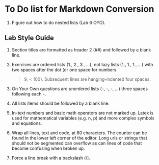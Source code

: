 To Do list for Markdown Conversion
==================================

1.  Figure out how to do nested lists (Lab 6 OYO).



## Lab Style Guide

1.  Section titles are formatted as header 2 (##) and followed by a blank line.

2.  Exercises are ordered lists (1., 2., 3., ...), not lazy lists 
    (1., 1., 1., ...) with two spaces after the dot (or one space for numbers 
    > 9, < 100).  Subsequent lines are hanging-indented four spaces.
    
3.  On Your Own questions are unordered lists (-, -, -, ...) three spaces 
    following each -.
    
4.  All lists items should be followed by a blank line.

5.  In-text numbers and basic math operators are not marked up. Latex is used 
    for mathematical variables (e.g. n, p) and more complex symbols and 
    equations.
    
6.  Wrap all lines, text and code, at 80 characters.  The counter can be found 
    in the lower left corner of the editor.  Long urls or strings that should 
    not be segmented can overflow as can lines of code that become confusing 
    when broken up.
    
7.  Force a line break with a backslash (\\).